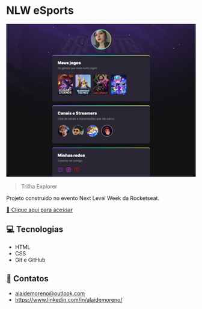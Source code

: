 # NLW eSports 

![preview](./.github/Preview.png)

> Trilha Explorer

Projeto construido no evento Next Level Week da Rocketseat.

[🔗 Clique aqui para acessar](https://alaidemoreno.github.io/NLW/)

## 💻 Tecnologias

- HTML
- CSS
- Git e GitHub

## 📱 Contatos

- alaidemoreno@outlook.com
- https://www.linkedin.com/in/alaidemoreno/
